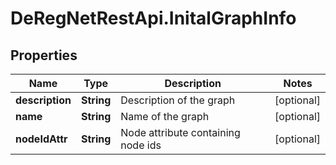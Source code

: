 # DeRegNetRestApi.InitalGraphInfo

## Properties
Name | Type | Description | Notes
------------ | ------------- | ------------- | -------------
**description** | **String** | Description of the graph | [optional] 
**name** | **String** | Name of the graph | [optional] 
**nodeIdAttr** | **String** | Node attribute containing node ids | [optional] 


